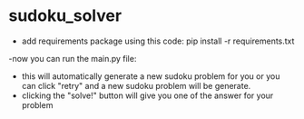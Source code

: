 # sudoku_solver

- add requirements package using this code:
pip install -r requirements.txt

-now you can run the main.py file:

  + this will automatically generate a new sudoku problem for you or you can click "retry" and a new sudoku problem will be generate.
  + clicking the "solve!" button will give you one of the answer for your problem
